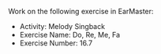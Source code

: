 Work on the following exercise in EarMaster:
- Activity: Melody Singback
- Exercise Name: Do, Re, Me, Fa
- Exercise Number: 16.7
